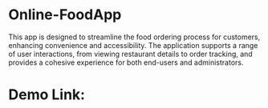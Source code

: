 # Online-FoodApp
This app is designed to streamline the food ordering process for customers, enhancing convenience and accessibility. The application supports a range of user interactions, from viewing restaurant details to order tracking, and provides a cohesive experience for both end-users and administrators.
# Demo Link: 
